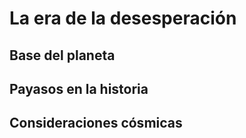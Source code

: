 # La era de la desesperación

## Base del planeta


## Payasos en la historia


## Consideraciones cósmicas

